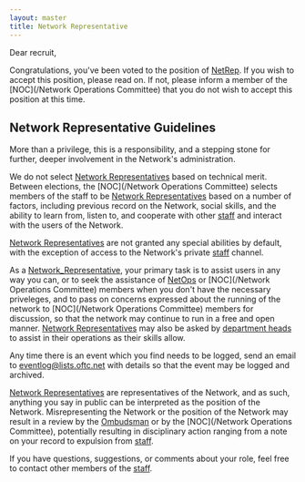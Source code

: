 ```yaml
---
layout: master
title: Network Representative
---
```

Dear recruit,

Congratulations, you've been voted to the position of
[NetRep](/Network_Representative). If you wish to accept this position, please
read on. If not, please inform a member of the [NOC](/Network Operations
Committee) that you do not wish to accept this position at this time.

## Network Representative Guidelines ##

More than a privilege, this is a responsibility, and a stepping stone for
further, deeper involvement in the Network's administration.

We do not select [Network Representatives](/Network_Representative) based on
technical merit. Between elections, the [NOC](/Network Operations Committee)
selects members of the staff to be [Network
Representatives](/Network_Representative) based on a number of factors,
including previous record on the Network, social skills, and the ability to
learn from, listen to, and cooperate with other [staff](/Staff) and interact
with the users of the Network.

[Network Representatives](/Network_Representative) are not granted any special
abilities by default, with the exception of access to the Network's private
[staff](/Staff) channel.

As a [Network_Representative](/Network_Representative), your primary task is to
assist users in any way you can, or to seek the assistance of
[NetOps](/Network_Operator) or [NOC](/Network Operations Committee) members when
you don't have the necessary priveleges, and to pass on concerns expressed about
the running of the network to [NOC](/Network Operations Committee) members for
discussion, so that the network may continue to run in a free and open manner.
[Network Representatives](/Network_Representative) may also be asked by
[department heads](/Departments) to assist in their operations as their skills
allow.

Any time there is an event which you find needs to be logged, send an email to
eventlog@lists.oftc.net with details so that the event may be logged and
archived.

[Network Representatives](/Network_Representative) are representatives of the
Network, and as such, anything you say in public can be interpreted as the
position of the Network. Misrepresenting the Network or the position of the
Network may result in a review by the [Ombudsman](/Ombudsman) or by the
[NOC](/Network Operations Committee), potentially resulting in disciplinary
action ranging from a note on your record to expulsion from [staff](/Staff).

If you have questions, suggestions, or comments about your role, feel free to
contact other members of the [staff](/Staff).
